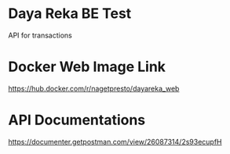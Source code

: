 # Daya Reka BE Test
API for transactions

# Docker Web Image Link
https://hub.docker.com/r/nagetpresto/dayareka_web

# API Documentations
https://documenter.getpostman.com/view/26087314/2s93ecupfH
